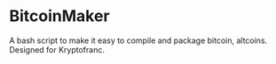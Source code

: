 # BitcoinMaker
A bash script to make it easy to compile and package bitcoin, altcoins. Designed for Kryptofranc.
